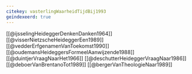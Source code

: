 ```yaml
---
citekey: vasterlingWaarheidTijdBij1993
geïndexeerd: true
---
```

[[@ijsselingHeideggerDenkenDanken1964]]
[[@visserNietzscheHeideggerEen1989]]
[[@vedderErfgenamenVanToekomst1990]]
[[@oudemansHeideggersFormeelAanwijzende1988]]
[[@duintjerVraagNaarHet1966]]
[[@deschutterHeideggerVraagNaar1986]]
[[@deboerVanBrentanoTot1989]]
[[@bergerVanTheologieNaar1989]]